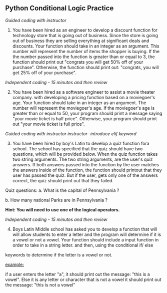 ## Python Conditional Logic Practice

<i> Guided coding with instructor</i>
1. You have been hired as an engineer to develop a discount function for 
technology store that is going out of business. Since the store is 
going out of business they are selling everything at significant 
deals and discounts. Your function should take in an integer as an 
argument. This number will represent the number of items the shopper is
buying. If the the number passed into the function is greater than or
equal to 3, the function should print out "congrats you will get 50% off of your purchase". Otherwise, the function should print out: "congrats, you will get 25% off of your purchase".

<i> Independent coding - 15 minutes and then review</i>

2. You have been hired as a software engineer to assist a movie theater company. with developing a pricing function based on a moviegoer's age. 
Your function should take in an integer as an argument. The number will
represent the moviegoer's age. If the moviegoer's age is greater than or equal to 50, your program should print a message saying "your movie ticket is half price". Otherwise, your program should print out "your movie ticket is full price".

<i> Guided coding with instructor instructor- introduce elif keyword</i> 

3. You have been hired by boy's Latin to develop a quiz function 
fora school. The school has specified that the quiz should 
have two questions, which will be provided below. When 
the quiz function takes two string arguments. The two string arguments,
are the user's quiz answers. If both answers passed into the function
by the user matches the answers inside of the function, the function
should printout that they user has passed the quiz. But if the user,
gets only one of the answers correct, the quiz should print out that they failed. 

Quiz questions:
a. What is the capital of Pennsylvania ?

b. How many national Parks are in Pennsylvania ? 

<b>Hint: You will need to use one of the logical operators. </b>

<i> Independent coding - 15 minutes and then review</i>

4. Boys Latin Middle school has asked you to develop a function that will
will allow students to enter a letter and the program will determine if 
it is a vowel or not a vowel. Your function should include a input function in order to take in a string letter. and then, using the conditional if/ else

keywords to determine if the letter is a vowel or not.

<u>example:</u>

if a user enters the letter "a", it should print out the message: 
"this is a vowel". Else it is any letter or character that is 
not a vowel it should print out the message: "this is not a vowel"

